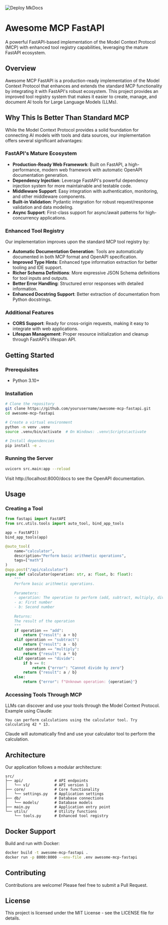 ![Deploy MkDocs](https://github.com/MR-GREEN1337/awesome-mcp-fastapi/actions/workflows/pages-build-deployment.yml/badge.svg)

# Awesome MCP FastAPI

A powerful FastAPI-based implementation of the Model Context Protocol (MCP) with enhanced tool registry capabilities, leveraging the mature FastAPI ecosystem.

## Overview

Awesome MCP FastAPI is a production-ready implementation of the Model Context Protocol that enhances and extends the standard MCP functionality by integrating it with FastAPI's robust ecosystem. This project provides an improved tool registry system that makes it easier to create, manage, and document AI tools for Large Language Models (LLMs).

## Why This Is Better Than Standard MCP

While the Model Context Protocol provides a solid foundation for connecting AI models with tools and data sources, our implementation offers several significant advantages:

### FastAPI's Mature Ecosystem

- **Production-Ready Web Framework**: Built on FastAPI, a high-performance, modern web framework with automatic OpenAPI documentation generation.
- **Dependency Injection**: Leverage FastAPI's powerful dependency injection system for more maintainable and testable code.
- **Middleware Support**: Easy integration with authentication, monitoring, and other middleware components.
- **Built-in Validation**: Pydantic integration for robust request/response validation and data modeling.
- **Async Support**: First-class support for async/await patterns for high-concurrency applications.

### Enhanced Tool Registry

Our implementation improves upon the standard MCP tool registry by:

- **Automatic Documentation Generation**: Tools are automatically documented in both MCP format and OpenAPI specification.
- **Improved Type Hints**: Enhanced type information extraction for better tooling and IDE support.
- **Richer Schema Definitions**: More expressive JSON Schema definitions for tool inputs and outputs.
- **Better Error Handling**: Structured error responses with detailed information.
- **Enhanced Docstring Support**: Better extraction of documentation from Python docstrings.

### Additional Features

- **CORS Support**: Ready for cross-origin requests, making it easy to integrate with web applications.
- **Lifespan Management**: Proper resource initialization and cleanup through FastAPI's lifespan API.

## Getting Started

### Prerequisites

- Python 3.10+

### Installation

```bash
# Clone the repository
git clone https://github.com/yourusername/awesome-mcp-fastapi.git
cd awesome-mcp-fastapi

# Create a virtual environment
python -m venv .venv
source .venv/bin/activate  # On Windows: .venv\Scripts\activate

# Install dependencies
pip install -e .
```

### Running the Server

```bash
uvicorn src.main:app --reload
```

Visit http://localhost:8000/docs to see the OpenAPI documentation.

## Usage

### Creating a Tool

```python
from fastapi import FastAPI
from src.utils.tools import auto_tool, bind_app_tools

app = FastAPI()
bind_app_tools(app)

@auto_tool(
    name="calculator",
    description="Perform basic arithmetic operations",
    tags=["math"]
)
@app.post("/api/calculator")
async def calculator(operation: str, a: float, b: float):
    """
    Perform basic arithmetic operations.
    
    Parameters:
    - operation: The operation to perform (add, subtract, multiply, divide)
    - a: First number
    - b: Second number
    
    Returns:
    The result of the operation
    """
    if operation == "add":
        return {"result": a + b}
    elif operation == "subtract":
        return {"result": a - b}
    elif operation == "multiply":
        return {"result": a * b}
    elif operation == "divide":
        if b == 0:
            return {"error": "Cannot divide by zero"}
        return {"result": a / b}
    else:
        return {"error": f"Unknown operation: {operation}"}
```

### Accessing Tools Through MCP

LLMs can discover and use your tools through the Model Context Protocol. Example using Claude:

```
You can perform calculations using the calculator tool. Try calculating 42 * 13.
```

Claude will automatically find and use your calculator tool to perform the calculation.

## Architecture

Our application follows a modular architecture:

```
src/
├── api/              # API endpoints
│   └── v1/           # API version 1
├── core/             # Core functionality
│   └── settings.py   # Application settings
├── db/               # Database connections
│   └── models/       # Database models
├── main.py           # Application entry point
└── utils/            # Utility functions
    └── tools.py      # Enhanced tool registry
```

## Docker Support

Build and run with Docker:

```bash
docker build -t awesome-mcp-fastapi .
docker run -p 8000:8000 --env-file .env awesome-mcp-fastapi
```

## Contributing

Contributions are welcome! Please feel free to submit a Pull Request.

## License

This project is licensed under the MIT License - see the LICENSE file for details.
